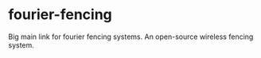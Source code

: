 # fourier-fencing
Big main link for fourier fencing systems. An open-source wireless fencing system. 
